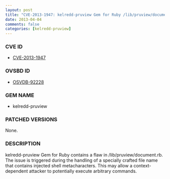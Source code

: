 ```yaml
---
layout: post
title: "CVE-2013-1947: kelredd-pruview Gem for Ruby /lib/pruview/document.rb File Name Shell Metacharacter Injection Arbitrary Command Execution"
date: 2013-04-04
comments: false
categories: [kelredd-pruview]
---
```



### CVE ID

* [CVE-2013-1947](http://osvdb.org/show/osvdb/92228)



### OVSBD ID

* [OSVDB-92228](http://osvdb.org/show/osvdb/92228)


### GEM NAME

* kelredd-pruview


### PATCHED VERSIONS

None.

### DESCRIPTION

kelredd-pruview Gem for Ruby contains a flaw in /lib/pruview/document.rb. The issue is triggered during the handling of a specially crafted file name that contains injected shell metacharacters. This may allow a context-dependent attacker to potentially execute arbitrary commands.
